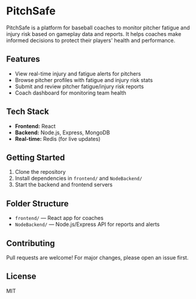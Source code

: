 # PitchSafe

PitchSafe is a platform for baseball coaches to monitor pitcher fatigue and injury risk based on gameplay data and reports. It helps coaches make informed decisions to protect their players' health and performance.

## Features

- View real-time injury and fatigue alerts for pitchers
- Browse pitcher profiles with fatigue and injury risk stats
- Submit and review pitcher fatigue/injury risk reports
- Coach dashboard for monitoring team health

## Tech Stack

- **Frontend:** React
- **Backend:** Node.js, Express, MongoDB
- **Real-time:** Redis (for live updates)

## Getting Started

1. Clone the repository
2. Install dependencies in `frontend/` and `NodeBackend/`
3. Start the backend and frontend servers

## Folder Structure

- `frontend/` — React app for coaches
- `NodeBackend/` — Node.js/Express API for reports and alerts

## Contributing

Pull requests are welcome! For major changes, please open an issue first.

## License

MIT
